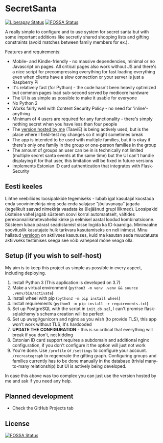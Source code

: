 # SecretSanta
[![Liberapay Status](https://img.shields.io/liberapay/patrons/Taavi.svg?logo=liberapay)](https://liberapay.com/Taavi)
[![FOSSA Status](https://app.fossa.io/api/projects/git%2Bgithub.com%2FTaaviE%2FLoosindus.svg?type=shield)](https://app.fossa.io/projects/git%2Bgithub.com%2FTaaviE%2FLoosindus?ref=badge_shield)

A really simple to configure and to use system for secret santa but with some important additions like secretly shared
shopping lists and gifting constraints (avoid matches between family members for ex.).

Features and requirements:
  * Mobile- and Kindle-friendly - no massive dependencies, minimal or no Javascript on pages. All critical pages also work without JS and there's a nice script for precompressing everything for fast loading everything even when clients have a slow connection or your server is just a Raspberry Pi
  * It's relatively fast (for Python) - the code hasn't been heavily optimized but common pages load sub-second served by mediocre hardware
  * The UI is as simple as possible to make it usable for everyone
  * No Python 2
  * Works fairly well with Content Security Policy - no need for 'inline'-anything
  * Minimum of 4 users are required for any functionality - there's simply nothing secret when you have less than four people
  * The [version hosted by me](https://jolod.aegrel.ee) (TaaviE) is being actively used, but is the place where I field-test my changes so it might sometimes break
  * The app is intended to be used with multiple families, but it is okay if there's only one family in the group or one-person families in the group
  * The amount of groups an user can be in is technically not limited (multiple secret santa events at the same time) but the UI can't handle displaying it for that user, this limitation will be fixed in future versions
  * Implements Estonian ID card authentication that integrates with Flask-Security

## Eesti keeles

Lihtne veebiliides loosipakkide tegemiseks - lubab igal kasutajal koostada enda soovinimekirja ning seda enda salajase "jõuluvanaga" jagada (tegelikult saavad nimekirja vaadata ka ülejäänud grupi liikmed). Loosipakid üksteise vahel jagab süsteem soovi korral automaatselt, vältides perekonnaliikmetevahelisi kinke ja eelmisel aastal loodud kombinatsioone. Süsteem lubab pärast seadistamist sisse logida ka ID-kaardiga. Minimaalne soovituslik kasutajate hulk tarkvara kasutamiseks on neli inimest. Minu hallatud [versioon](https://jolod.aegrel.ee) on aktiivses kasutuses, kuid ma kasutan seda muudatuste aktiivseks testimises seega see võib vahepeal mõne veaga olla.

## Setup (if you wish to self-host)

My aim is to keep this project as simple as possible in every aspect, including deploying.

 1. Install Python 3 (This application is developed on 3.7)
 2. Make a virtual environment (`python3 -m venv .venv && source .venv/bin/activate`)
 3. Install wheel with pip (`python3 -m pip install wheel`)
 4. Install requirements (`python3 -m pip install -r requirements.txt`)
 5. Set up PostgreSQL with the script in `init_db.sql`, I can't promise flask-sqlalchemy's schema creation will be perfect
 6. Set up uwsgi/gunicorn and nginx as you wish (to provide TLS), this app won't work without TLS, it's hardcoded
 7. **UPDATE THE CONFIGURATION** - this is so critical that everything will break if you don't, not kidding
 8. Estonian ID card support requires a subdomain and additional nginx configuration, if you don't configure it the option will just not work
 9. You're done. Use `/profile` or `/settings` to configure your account. `/recreategraph` to regenerate the gifting graph. Configuring groups and families currently has to be done manually in the database (trivial many-to-many relationship) but UI is actively being developed. 

In case this above was too complex you can just use the version hosted by me and ask if you need any help.

## Planned development

  * Check the GitHub Projects tab

## License
[![FOSSA Status](https://app.fossa.io/api/projects/git%2Bgithub.com%2FTaaviE%2FLoosindus.svg?type=large)](https://app.fossa.io/projects/git%2Bgithub.com%2FTaaviE%2FLoosindus?ref=badge_large)

